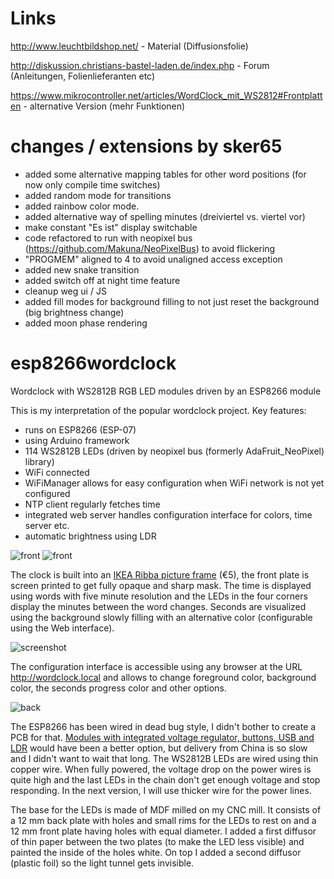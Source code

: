 # Links
http://www.leuchtbildshop.net/                                              - Material (Diffusionsfolie)

http://diskussion.christians-bastel-laden.de/index.php                      - Forum (Anleitungen, Folienlieferanten etc)

https://www.mikrocontroller.net/articles/WordClock_mit_WS2812#Frontplatten  - alternative Version (mehr Funktionen)

# changes / extensions by sker65

- added some alternative mapping tables for other word positions (for now only compile time switches)
- added random mode for transitions
- added rainbow color mode.
- added alternative way of spelling minutes (dreiviertel vs. viertel vor)
- make constant "Es ist" display switchable
- code refactored to run with neopixel bus (https://github.com/Makuna/NeoPixelBus) to avoid flickering
- "PROGMEM" aligned to 4 to avoid unaligned access exception
- added new snake transition
- added switch off at night time feature
- cleanup weg ui / JS
- added fill modes for background filling to not just reset the background (big brightness change)
- added moon phase rendering
# esp8266wordclock
Wordclock with WS2812B RGB LED modules driven by an ESP8266 module

This is my interpretation of the popular wordclock project. Key features:

- runs on ESP8266 (ESP-07)
- using Arduino framework
- 114 WS2812B LEDs (driven by neopixel bus (formerly AdaFruit_NeoPixel) library)
- WiFi connected
- WiFiManager allows for easy configuration when WiFi network is not yet configured
- NTP client regularly fetches time
- integrated web server handles configuration interface for colors, time server etc.
- automatic brightness using LDR 

![front](https://github.com/thoralt/esp8266wordclock/blob/master/doc/exploding_letters.gif)
![front](https://github.com/thoralt/esp8266wordclock/blob/master/doc/IMG_5712.JPG)

The clock is built into an [IKEA Ribba picture frame](http://www.ikea.com/de/de/catalog/products/00078051/) (€5), the front plate is screen printed to get fully opaque and sharp mask. The time is displayed using words with five minute resolution and the LEDs in the four corners display the minutes between the word changes. Seconds are visualized using the background slowly filling with an alternative color (configurable using the Web interface).

![screenshot](https://github.com/thoralt/esp8266wordclock/blob/master/doc/IMG_5714_small.PNG)

The configuration interface is accessible using any browser at the URL http://wordclock.local and allows to change foreground color, background color, the seconds progress color and other options.

![back](https://github.com/thoralt/esp8266wordclock/blob/master/doc/IMG_5711.JPG)

The ESP8266 has been wired in dead bug style, I didn't bother to create a PCB for that. [Modules with integrated voltage regulator, buttons, USB and LDR](http://www.cnx-software.com/2015/12/14/3-compact-esp8266-board-includes-rgd-led-photo-resistor-buttons-and-a-usb-to-ttl-interface/) would have been a better option, but delivery from China is so slow and I didn't want to wait that long. The WS2812B LEDs are wired using thin copper wire. When fully powered, the voltage drop on the power wires is quite high and the last LEDs in the chain don't get enough voltage and stop responding. In the next version, I will use thicker wire for the power lines.

The base for the LEDs is made of MDF milled on my CNC mill. It consists of a 12 mm back plate with holes and small rims for the LEDs to rest on and a 12 mm front plate having holes with equal diameter. I added a first diffusor of thin paper between the two plates (to make the LED less visible) and painted the inside of the holes white. On top I added a second diffusor (plastic foil) so the light tunnel gets invisible.
